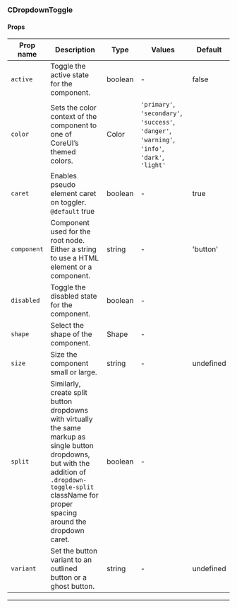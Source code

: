 ### CDropdownToggle

#### Props

| Prop name              | Description                                                                                                                                                                                                   | Type    | Values                                                                                          | Default   |
| ---------------------- | ------------------------------------------------------------------------------------------------------------------------------------------------------------------------------------------------------------- | ------- | ----------------------------------------------------------------------------------------------- | --------- |
| <code>active</code>    | Toggle the active state for the component.                                                                                                                                                                    | boolean | -                                                                                               | false     |
| <code>color</code>     | Sets the color context of the component to one of CoreUI’s themed colors.                                                                                                                                     | Color   | `'primary'`, `'secondary'`, `'success'`, `'danger'`, `'warning'`, `'info'`, `'dark'`, `'light'` |           |
| <code>caret</code>     | Enables pseudo element caret on toggler.<br/>`@default` true                                                                                                                                                  | boolean | -                                                                                               | true      |
| <code>component</code> | Component used for the root node. Either a string to use a HTML element or a component.                                                                                                                       | string  | -                                                                                               | 'button'  |
| <code>disabled</code>  | Toggle the disabled state for the component.                                                                                                                                                                  | boolean | -                                                                                               |           |
| <code>shape</code>     | Select the shape of the component.                                                                                                                                                                            | Shape   | -                                                                                               |           |
| <code>size</code>      | Size the component small or large.                                                                                                                                                                            | string  | -                                                                                               | undefined |
| <code>split</code>     | Similarly, create split button dropdowns with virtually the same markup as single button dropdowns, but with the addition of `.dropdown-toggle-split` className for proper spacing around the dropdown caret. | boolean | -                                                                                               |           |
| <code>variant</code>   | Set the button variant to an outlined button or a ghost button.                                                                                                                                               | string  | -                                                                                               | undefined |

---
